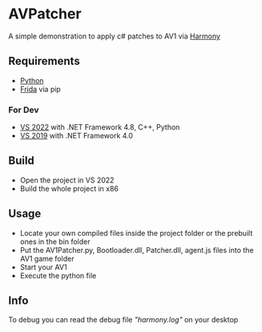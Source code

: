 # AVPatcher
A simple demonstration to apply c# patches to AV1 via [Harmony](https://harmony.pardeike.net/)

## Requirements
- [Python](https://www.python.org/downloads/) 
- [Frida](https://frida.re/)  via pip
### For Dev
- [VS 2022](https://visualstudio.microsoft.com/de/downloads/) with .NET Framework 4.8, C++, Python
- [VS 2019]() with .NET Framework 4.0

## Build
- Open the project in VS 2022
- Build the whole project in x86

## Usage
- Locate your own compiled files inside the project folder or the prebuilt ones in the bin folder
- Put the AV1Patcher.py, Bootloader.dll, Patcher.dll, agent.js files into the AV1 game folder
- Start your AV1
- Execute the python file 

## Info
To debug you can read the debug file *"harmony.log"* on your desktop